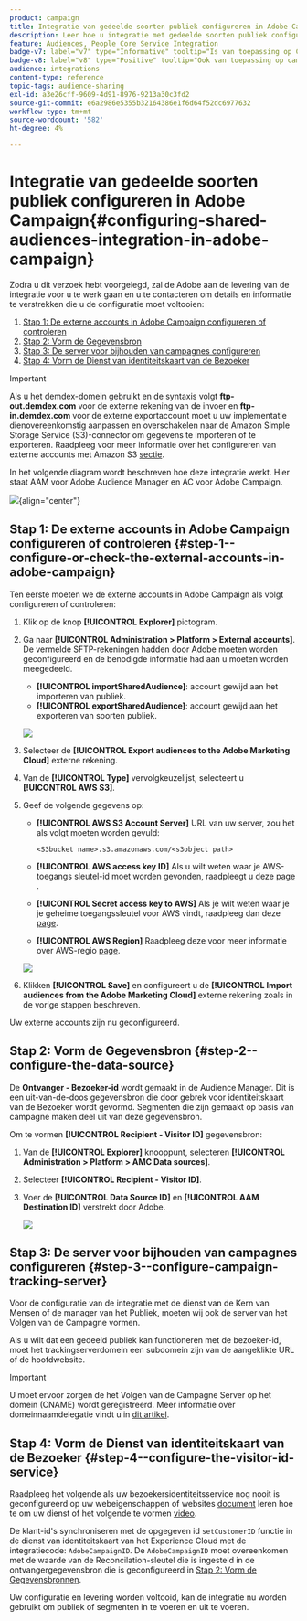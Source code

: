 ```yaml
---
product: campaign
title: Integratie van gedeelde soorten publiek configureren in Adobe Campaign
description: Leer hoe u integratie met gedeelde soorten publiek configureert
feature: Audiences, People Core Service Integration
badge-v7: label="v7" type="Informative" tooltip="Is van toepassing op Campaign Classic v7"
badge-v8: label="v8" type="Positive" tooltip="Ook van toepassing op campagne v8"
audience: integrations
content-type: reference
topic-tags: audience-sharing
exl-id: a3e26cff-9609-4d91-8976-9213a30c3fd2
source-git-commit: e6a2986e5355b32164386e1f6d64f52dc6977632
workflow-type: tm+mt
source-wordcount: '582'
ht-degree: 4%

---
```


# Integratie van gedeelde soorten publiek configureren in Adobe Campaign{#configuring-shared-audiences-integration-in-adobe-campaign}



Zodra u dit verzoek hebt voorgelegd, zal de Adobe aan de levering van de integratie voor u te werk gaan en u te contacteren om details en informatie te verstrekken die u de configuratie moet voltooien:

1. [Stap 1: De externe accounts in Adobe Campaign configureren of controleren](#step-1--configure-or-check-the-external-accounts-in-adobe-campaign)
1. [Stap 2: Vorm de Gegevensbron](#step-2--configure-the-data-source)
1. [Stap 3: De server voor bijhouden van campagnes configureren](#step-3--configure-campaign-tracking-server)
1. [Stap 4: Vorm de Dienst van identiteitskaart van de Bezoeker](#step-4--configure-the-visitor-id-service)

>[!IMPORTANT]
>
>Als u het demdex-domein gebruikt en de syntaxis volgt **ftp-out.demdex.com** voor de externe rekening van de invoer en **ftp-in.demdex.com** voor de externe exportaccount moet u uw implementatie dienovereenkomstig aanpassen en overschakelen naar de Amazon Simple Storage Service (S3)-connector om gegevens te importeren of te exporteren. Raadpleeg voor meer informatie over het configureren van externe accounts met Amazon S3 [sectie](../../integrations/using/configuring-shared-audiences-integration-in-adobe-campaign.md#step-1--configure-or-check-the-external-accounts-in-adobe-campaign).

In het volgende diagram wordt beschreven hoe deze integratie werkt. Hier staat AAM voor Adobe Audience Manager en AC voor Adobe Campaign.

![](assets/aam_diagram.png){align="center"}

## Stap 1: De externe accounts in Adobe Campaign configureren of controleren {#step-1--configure-or-check-the-external-accounts-in-adobe-campaign}

Ten eerste moeten we de externe accounts in Adobe Campaign als volgt configureren of controleren:

1. Klik op de knop **[!UICONTROL Explorer]** pictogram.
1. Ga naar **[!UICONTROL Administration > Platform > External accounts]**. De vermelde SFTP-rekeningen hadden door Adobe moeten worden geconfigureerd en de benodigde informatie had aan u moeten worden meegedeeld.

   * **[!UICONTROL importSharedAudience]**: account gewijd aan het importeren van publiek.
   * **[!UICONTROL exportSharedAudience]**: account gewijd aan het exporteren van soorten publiek.

   ![](assets/aam_config_1.png)

1. Selecteer de **[!UICONTROL Export audiences to the Adobe Marketing Cloud]** externe rekening.

1. Van de **[!UICONTROL Type]** vervolgkeuzelijst, selecteert u **[!UICONTROL AWS S3]**.

1. Geef de volgende gegevens op:

   * **[!UICONTROL AWS S3 Account Server]**
URL van uw server, zou het als volgt moeten worden gevuld:

     ```
     <S3bucket name>.s3.amazonaws.com/<s3object path>
     ```

   * **[!UICONTROL AWS access key ID]**
Als u wilt weten waar je AWS-toegangs sleutel-id moet worden gevonden, raadpleegt u deze [page](https://docs.aws.amazon.com/general/latest/gr/aws-sec-cred-types.html#access-keys-and-secret-access-keys) .

   * **[!UICONTROL Secret access key to AWS]**
Als je wilt weten waar je je geheime toegangssleutel voor AWS vindt, raadpleeg dan deze [page](https://aws.amazon.com/fr/blogs/security/wheres-my-secret-access-key/).

   * **[!UICONTROL AWS Region]**
Raadpleeg deze voor meer informatie over AWS-regio [page](https://aws.amazon.com/about-aws/global-infrastructure/regions_az/).

   ![](assets/aam_config_2.png)

1. Klikken **[!UICONTROL Save]** en configureert u de **[!UICONTROL Import audiences from the Adobe Marketing Cloud]** externe rekening zoals in de vorige stappen beschreven.

Uw externe accounts zijn nu geconfigureerd.

## Stap 2: Vorm de Gegevensbron {#step-2--configure-the-data-source}

De **Ontvanger - Bezoeker-id** wordt gemaakt in de Audience Manager. Dit is een uit-van-de-doos gegevensbron die door gebrek voor identiteitskaart van de Bezoeker wordt gevormd. Segmenten die zijn gemaakt op basis van campagne maken deel uit van deze gegevensbron.

Om te vormen **[!UICONTROL Recipient - Visitor ID]** gegevensbron:

1. Van de **[!UICONTROL Explorer]** knooppunt, selecteren **[!UICONTROL Administration > Platform > AMC Data sources]**.
1. Selecteer **[!UICONTROL Recipient - Visitor ID]**.
1. Voer de **[!UICONTROL Data Source ID]** en **[!UICONTROL AAM Destination ID]** verstrekt door Adobe.

   ![](assets/aam_config_3.png)

## Stap 3: De server voor bijhouden van campagnes configureren {#step-3--configure-campaign-tracking-server}

Voor de configuratie van de integratie met de dienst van de Kern van Mensen of de manager van het Publiek, moeten wij ook de server van het Volgen van de Campagne vormen.

Als u wilt dat een gedeeld publiek kan functioneren met de bezoeker-id, moet het trackingserverdomein een subdomein zijn van de aangeklikte URL of de hoofdwebsite.

>[!IMPORTANT]
>
>U moet ervoor zorgen de het Volgen van de Campagne Server op het domein (CNAME) wordt geregistreerd. Meer informatie over domeinnaamdelegatie vindt u in [dit artikel](https://experienceleague.adobe.com/docs/control-panel/using/subdomains-and-certificates/setting-up-new-subdomain.html?lang=nl).

## Stap 4: Vorm de Dienst van identiteitskaart van de Bezoeker {#step-4--configure-the-visitor-id-service}

Raadpleeg het volgende als uw bezoekersidentiteitsservice nog nooit is geconfigureerd op uw webeigenschappen of websites [document](https://experienceleague.adobe.com/docs/id-service/using/implementation/setup-aam-analytics.html) leren hoe te om uw dienst of het volgende te vormen [video](https://helpx.adobe.com/marketing-cloud/how-to/email-marketing.html#step-two).

De klant-id&#39;s synchroniseren met de opgegeven id `setCustomerID` functie in de dienst van identiteitskaart van het Experience Cloud met de integratiecode: `AdobeCampaignID`. De `AdobeCampaignID` moet overeenkomen met de waarde van de Reconcilation-sleutel die is ingesteld in de ontvangergegevensbron die is geconfigureerd in [Stap 2: Vorm de Gegevensbronnen](#step-2--configure-the-data-sources).

Uw configuratie en levering worden voltooid, kan de integratie nu worden gebruikt om publiek of segmenten in te voeren en uit te voeren.
